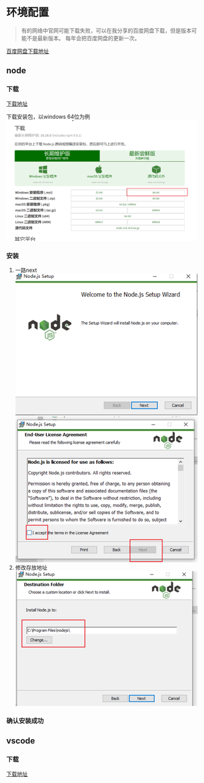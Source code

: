 # 环境配置

> 有的网络中官网可能下载失败，可以在我分享的百度网盘下载，但是版本可能不是最新版本。
> 每年会把百度网盘的更新一次。

[百度网盘下载地址]()

## node

### 下载

[下载地址](https://nodejs.org/zh-cn/download)

下载安装包，以windows 64位为例
<img src="./download.png" />

### 安装

1. 一路next
   <img src="./1.png" />
   <img src="./2.png" />
2. 修改存放地址
   <img src="./3.png" />

### 确认安装成功

## vscode

### 下载

[下载地址](https://code.visualstudio.com/Download)
